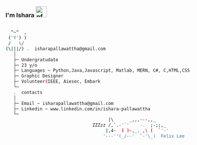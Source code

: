 ### I'm Ishara <a><img height="30" width="30" alt="pfp" src="https://raw.githubusercontent.com/quintenvandamme/quintenvandamme/main/badges/src/mona-loading/mona-loading-dark.gif" />

```bash

  ^~^  ,
 ('Y') )
 /   \/ 
(\|||/) .  isharapallawattha@gmail.com
   │
   ├─ Undergratudate
   ├─ 23 y/o
   ├─ Languages ~ Python,Java,Javascript, Matlab, MERN, C#, C,HTML,CSS,
   ├─ Graphic Designer
   ├─ Volunteer(IEEE, Aiesec, Embark
   └─
   .  contacts
   │
   ├─ Email ~ isharapallawattha@gmail.com
   ├─ Linkedin ~ www.linkedin.com/in/ishara-pallawattha
   └─ 
                                       |\      _,,,---,,_
                                 ZZZzz /,`.-'`'    -.  ;-;;,_
                                      |,4-  ) )-,_. ,\ (  `'-'
                                     '---''(_/--'  `-'\_)  Felix Lee                                                               
